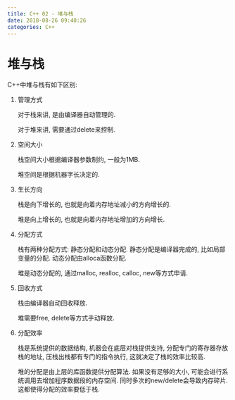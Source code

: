 ```yaml
---
title: C++ 02 - 堆与栈
date: 2018-08-26 09:40:26
categories: C++
---
```

# 堆与栈

<!--more-->

C++中堆与栈有如下区别:

1. 管理方式

    对于栈来讲, 是由编译器自动管理的. 

    对于堆来讲, 需要通过delete来控制.

2. 空间大小

    栈空间大小根据编译器参数制约, 一般为1MB. 

    堆空间是根据机器字长决定的.

3. 生长方向

    栈是向下增长的, 也就是向着内存地址减小的方向增长的. 
    
    堆是向上增长的, 也就是向着内存地址增加的方向增长.

4. 分配方式

    栈有两种分配方式: 静态分配和动态分配. 静态分配是编译器完成的, 比如局部变量的分配. 动态分配由alloca函数分配.

    堆是动态分配的, 通过malloc, realloc, calloc, new等方式申请.

4. 回收方式

    栈由编译器自动回收释放.

    堆需要free, delete等方式手动释放.

5. 分配效率

    栈是系统提供的数据结构, 机器会在底层对栈提供支持, 分配专门的寄存器存放栈的地址, 压栈出栈都有专门的指令执行, 这就决定了栈的效率比较高.

    堆的分配是由上层的库函数提供分配算法. 如果没有足够的大小, 可能会进行系统调用去增加程序数据段的内存空间. 同时多次的new/delete会导致内存碎片. 这都使得分配的效率要低于栈.